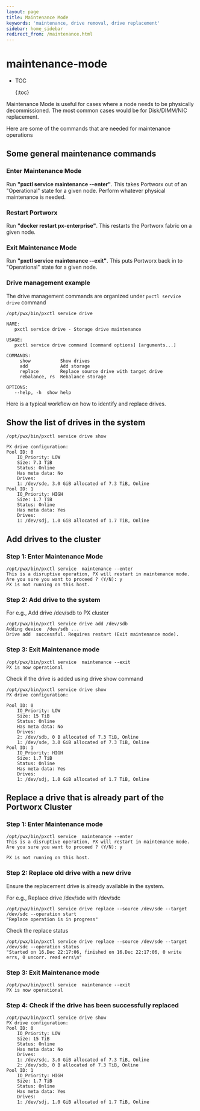```yaml
---
layout: page
title: Maintenance Mode
keywords: 'maintenance, drive removal, drive replacement'
sidebar: home_sidebar
redirect_from: /maintenance.html
---
```


# maintenance-mode

* TOC

  {:toc}

Maintenance Mode is useful for cases where a node needs to be physically decommissioned. The most common cases would be for Disk/DIMM/NIC replacement.

Here are some of the commands that are needed for maintenance operations

## Some general maintenance commands

### Enter Maintenance Mode

Run **"pxctl service maintenance --enter"**. This takes Portworx out of an "Operational" state for a given node. Perform whatever physical maintenance is needed.

### Restart Portworx

Run **"docker restart px-enterprise"**. This restarts the Portworx fabric on a given node.

### Exit Maintenance Mode

Run **"pxctl service maintenance --exit"**. This puts Portworx back in to "Operational" state for a given node.

### Drive management example

The drive management commands are organized under `pxctl service drive` command

```text
/opt/pwx/bin/pxctl service drive

NAME:
   pxctl service drive - Storage drive maintenance

USAGE:
   pxctl service drive command [command options] [arguments...]

COMMANDS:
     show           Show drives
     add            Add storage
     replace        Replace source drive with target drive
     rebalance, rs  Rebalance storage

OPTIONS:
   --help, -h  show help
```

Here is a typical workflow on how to identify and replace drives.

## Show the list of drives in the system

```text
/opt/pwx/bin/pxctl service drive show

PX drive configuration:
Pool ID: 0
    IO_Priority: LOW
    Size: 7.3 TiB
    Status: Online
    Has meta data: No
    Drives:
    1: /dev/sde, 3.0 GiB allocated of 7.3 TiB, Online
Pool ID: 1
    IO_Priority: HIGH
    Size: 1.7 TiB
    Status: Online
    Has meta data: Yes
    Drives:
    1: /dev/sdj, 1.0 GiB allocated of 1.7 TiB, Online
```

## Add drives to the cluster

### Step 1: Enter Maintenance Mode

```text
/opt/pwx/bin/pxctl service  maintenance --enter
This is a disruptive operation, PX will restart in maintenance mode.
Are you sure you want to proceed ? (Y/N): y
PX is not running on this host.
```

### Step 2: Add drive to the system

For e.g., Add drive /dev/sdb to PX cluster

```text
/opt/pwx/bin/pxctl service drive add /dev/sdb
Adding device  /dev/sdb ...
Drive add  successful. Requires restart (Exit maintenance mode).
```

### Step 3: Exit Maintenance mode

```text
/opt/pwx/bin/pxctl service  maintenance --exit
PX is now operational
```

Check if the drive is added using drive show command

```text
/opt/pwx/bin/pxctl service drive show
PX drive configuration:

Pool ID: 0
    IO_Priority: LOW
    Size: 15 TiB
    Status: Online
    Has meta data: No
    Drives:
    2: /dev/sdb, 0 B allocated of 7.3 TiB, Online
    1: /dev/sde, 3.0 GiB allocated of 7.3 TiB, Online
Pool ID: 1
    IO_Priority: HIGH
    Size: 1.7 TiB
    Status: Online
    Has meta data: Yes
    Drives:
    1: /dev/sdj, 1.0 GiB allocated of 1.7 TiB, Online
```

## Replace a drive that is already part of the Portworx Cluster

### Step 1: Enter Maintenance mode

```text
/opt/pwx/bin/pxctl service  maintenance --enter
This is a disruptive operation, PX will restart in maintenance mode.
Are you sure you want to proceed ? (Y/N): y

PX is not running on this host.
```

### Step 2: Replace old drive with a new drive

Ensure the replacement drive is already available in the system.

For e.g., Replace drive /dev/sde with /dev/sdc

```text
/opt/pwx/bin/pxctl service drive replace --source /dev/sde --target /dev/sdc --operation start
"Replace operation is in progress"
```

Check the replace status

```text
/opt/pwx/bin/pxctl service drive replace --source /dev/sde --target /dev/sdc --operation status
"Started on 16.Dec 22:17:06, finished on 16.Dec 22:17:06, 0 write errs, 0 uncorr. read errs\n"
```

### Step 3: Exit Maintenance mode

```text
/opt/pwx/bin/pxctl service  maintenance --exit
PX is now operational
```

### Step 4: Check if the drive has been successfully replaced

```text
/opt/pwx/bin/pxctl service drive show
PX drive configuration:
Pool ID: 0
    IO_Priority: LOW
    Size: 15 TiB
    Status: Online
    Has meta data: No
    Drives:
    1: /dev/sdc, 3.0 GiB allocated of 7.3 TiB, Online
    2: /dev/sdb, 0 B allocated of 7.3 TiB, Online
Pool ID: 1
    IO_Priority: HIGH
    Size: 1.7 TiB
    Status: Online
    Has meta data: Yes
    Drives:
    1: /dev/sdj, 1.0 GiB allocated of 1.7 TiB, Online
```

